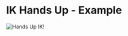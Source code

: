 # IK Hands Up - Example

![Hands Up IK!](https://user-images.githubusercontent.com/90235641/205505707-c6171250-b294-4c5b-add8-43fb5cd80e5a.png)
